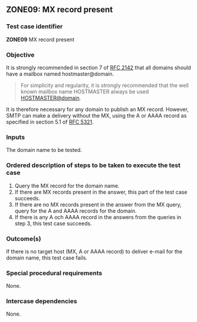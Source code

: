 ## ZONE09: MX record present

### Test case identifier
**ZONE09** MX record present

### Objective

It is strongly recommended in section 7 of
[RFC 2142](https://tools.ietf.org/html/rfc2142)
that all domains should have a mailbox named hostmaster@domain.

> For simplicity and regularity, it is strongly recommended that the
> well known mailbox name HOSTMASTER always be used
> <HOSTMASTER@domain>.

It is therefore necessary for any domain to publish an MX record.
However, SMTP can make a delivery without the MX, using the A or
AAAA record as specified in section 5.1 of
[RFC 5321](https://tools.ietf.org/html/rfc5321#section-5.1).

### Inputs

The domain name to be tested.

### Ordered description of steps to be taken to execute the test case

1. Query the MX record for the domain name.
2. If there are MX records present in the answer, this part of the test
   case succeeds.
3. If there are no MX records present in the answer from the MX query,
   query for the A and AAAA records for the domain.
4. If there is any A och AAAA record in the answers from the queries in
   step 3, this test case succeeds.

### Outcome(s)

If there is no target host (MX, A or AAAA record) to deliver e-mail for the
domain name, this test case fails.

### Special procedural requirements

None.

### Intercase dependencies

None.
